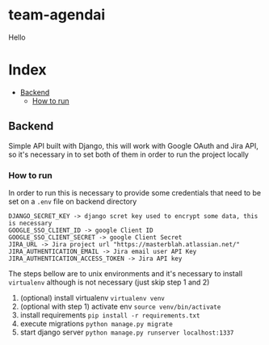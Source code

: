 # team-agendai

Hello

# Index
- [Backend](#backend)
  - [How to run](#how-to-run)

## <a id="backend"></a>Backend

Simple API built with Django, this will work with Google OAuth and Jira API, so it's necessary in to set both of them in order to run the project locally

### <a id="how-to-run"></a>How to run

In order to run this is necessary to provide some credentials that need to be set on a `.env` file on backend directory

```
DJANGO_SECRET_KEY -> django scret key used to encrypt some data, this is necessary
GOOGLE_SSO_CLIENT_ID -> google Client ID
GOOGLE_SSO_CLIENT_SECRET -> google Client Secret
JIRA_URL -> Jira project url "https://masterblah.atlassian.net/"
JIRA_AUTHENTICATION_EMAIL -> Jira email user API Key
JIRA_AUTHENTICATION_ACCESS_TOKEN -> Jira API key
```

The steps bellow are to unix environments and it's necessary to install `virtualenv` although is not necessary (just skip step 1 and 2)

1. (optional) install virtualenv `virtualenv venv`
2. (optional with step 1) activate env `source venv/bin/activate`
3. install requirements `pip install -r requirements.txt`
4. execute migrations `python manage.py migrate`
5. start django server `python manage.py runserver localhost:1337`

